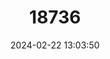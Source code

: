 ---
title: "18736"
category: "Pteropus mahaganus"
draft: false
date: 2024-02-22 13:03:50
languages:
  English: ["Lesser Flying-fox", "Lesser Flying Fox", "Sanborn's Flying Fox"]
  Spanish; Castilian: ["Zorro Volador De Bougainville"]
---